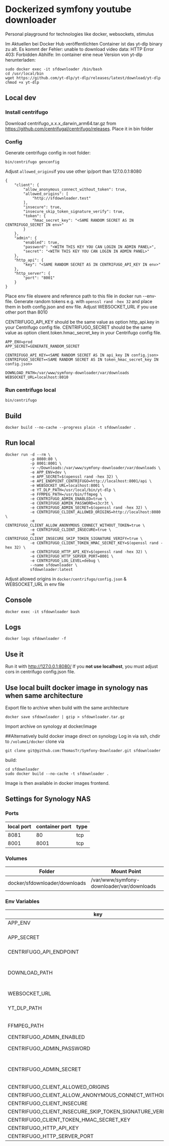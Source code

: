 # Dockerized symfony youtube downloader

Personal playground for technologies like docker, websockets, stimulus

Im Aktuellen bei Docker Hub veröffentlichten Container ist das yt-dlp binary zu alt.
Es kommt der Fehler: unable to download video data: HTTP Error 403: Forbidden
Abhilfe: Im container eine neue Version von yt-dlp herunterladen:

```
sudo docker exec -it sfdownloader /bin/bash
cd /usr/local/bin
wget https://github.com/yt-dlp/yt-dlp/releases/latest/download/yt-dlp
chmod +x yt-dlp
```

## Local dev

### Install centrifugo
Download centrifugo_x.x.x_darwin_arm64.tar.gz from https://github.com/centrifugal/centrifugo/releases. Place it in bin folder

### Config

Generate centrifugo config in root folder:
```
bin/centrifugo genconfig
```

Adjust ```allowed_origins```if you use other ip/port than 127.0.0.1:8080

```
{
    "client": {
        "allow_anonymous_connect_without_token": true,
        "allowed_origins": [
            "http://sfdownloader.test"
        ],
        "insecure": true,
        "insecure_skip_token_signature_verify": true,
        "token": {
            "hmac_secret_key": "<SAME RANDOM SECRET AS IN CENTRIFUGO_SECRET IN env>"
        }
    },
    "admin": {
        "enabled": true,
        "password": "<WITH THIS KEY YOU CAN LOGIN IN ADMIN PANEL>",
        "secret": "<WITH THIS KEY YOU CAN LOGIN IN ADMIN PANEL>"
    },
    "http_api": {
        "key": "<SAME RANDOM SECRET AS IN CENTRIFUGO_API_KEY IN env>"
    },
    "http_server": {
        "port": "8001"
    }
}
```

Place env file elswere and reference path to this file in docker run --env-file.
Generate random tokens e.g. with ```openssl rand -hex 32``` and place them in both config.json and env file.
Adjust WEBSOCKET_URL if you use other port than 8010

CENTRIFUGO_API_KEY should be the same value as option http_api.key in your Centrifugo config file.
CENTRIFUGO_SECRET should be the same value as option client.token.hmac_secret_key in your Centrifugo config file.

```
APP_ENV=prod
APP_SECRET=GENERATE_RANDOM_SECRET

CENTRIFUGO_API_KEY=<SAME RANDOM SECRET AS IN api_key IN config.json>
CENTRIFUGO_SECRET=<SAME RANDOM SECRET AS IN token_hmac_secret_key IN config.json>

DOWNLOAD_PATH=/var/www/symfony-downloader/var/downloads
WEBSOCKET_URL=localhost:8010
```

### Run centrifugo local
```
bin/centrifugo
```

## Build
```
docker build --no-cache --progress plain -t sfdownloader .
```

## Run local
```
docker run -d --rm \
           -p 8080:80 \
           -p 8001:8001 \
           -v ~/Downloads:/var/www/symfony-downloader/var/downloads \
           -e APP_ENV=dev \
           -e APP_SECRET=$(openssl rand -hex 32) \
           -e API_ENDPOINT_CENTRIFUGO=http://localhost:8001/api \
           -e WEBSOCKET_URL=localhost:8001 \
           -e YT_DLP_PATH=/usr/local/bin/yt-dlp \
           -e FFMPEG_PATH=/usr/bin/ffmpeg \
           -e CENTRIFUGO_ADMIN_ENABLED=true \
           -e CENTRIFUGO_ADMIN_PASSWORD=s3cr3t \
           -e CENTRIFUGO_ADMIN_SECRET=$(openssl rand -hex 32) \
           -e CENTRIFUGO_CLIENT_ALLOWED_ORIGINS=http://localhost:8080 \
           -e CENTRIFUGO_CLIENT_ALLOW_ANONYMOUS_CONNECT_WITHOUT_TOKEN=true \
           -e CENTRIFUGO_CLIENT_INSECURE=true \
           -e CENTRIFUGO_CLIENT_INSECURE_SKIP_TOKEN_SIGNATURE_VERIFY=true \
           -e CENTRIFUGO_CLIENT_TOKEN_HMAC_SECRET_KEY=$(openssl rand -hex 32) \
           -e CENTRIFUGO_HTTP_API_KEY=$(openssl rand -hex 32) \
           -e CENTRIFUGO_HTTP_SERVER_PORT=8001 \
           -e CENTRIFUGO_LOG_LEVEL=debug \
           --name sfdownloader \
           sfdownloader:latest
```
Adjust allowed origins in ```docker/centrifugo/config.json``` & WEBSOCKET_URL in env file

## Console
```
docker exec -it sfdownloader bash
```

## Logs
```
docker logs sfdownloader -f
```

## Use it
Run it with http://127.0.0.1:8080/
If you **not use localhost**, you must adjust cors in centrifugo config.json file.

## Use local built docker image in synology nas when same architecture
Export file to archive when build with the same architecture
```
docker save sfdownloader | gzip > sfdownloader.tar.gz
```
Import archive on synology at docker/image 

##Alternatively build docker image direct on synology
Log in via ssh, chdir to `/volume1/docker` clone via
```
git clone git@github.com:ThomasTr/Symfony-Downloader.git sfdownloader
```
build:
```
cd sfdownloader
sudo docker build --no-cache -t sfdownloader .
```
Image is then available in docker images frontend.

## Settings for Synology NAS

### Ports
| local port | container port | type |
|------------|----------------|------|
| 8081       | 80             | tcp  |
| 8001       | 8001           | tcp  |

### Volumes
|Folder|Mount Point|
|------|-----------|
|docker/sfdownloader/downloads|/var/www/symfony-downloader/var/downloads|

### Env Variables
| key                                                     | value                                                                                        |
|---------------------------------------------------------|----------------------------------------------------------------------------------------------|
| APP_ENV                                                 | dev                                                                                          |
| APP_SECRET                                              | random-secret-for-symfony, is now generated during docker build                              |
| CENTRIFUGO_API_ENDPOINT                                 | http://10.10.0.1:8001/api                                                                    |
| DOWNLOAD_PATH                                           | defaults to /var/www/symfony-downloader/var/downloads in container, can be exposed via mount |
| WEBSOCKET_URL                                           | 10.10.0.1:8001                                                                               |
| YT_DLP_PATH                                             | absolute path to yt-dlp binary: /usr/local/bin/yt-dlp                                        |
| FFMPEG_PATH                                             | absolute path to ffmpg binary: /usr/bin/ffmpeg                                               |
| CENTRIFUGO_ADMIN_ENABLED                                | true                                                                                         |
| CENTRIFUGO_ADMIN_PASSWORD                               | secure password to access centrifugo admin area                                              |
| CENTRIFUGO_ADMIN_SECRET                                 | This is the secret key for the authentication token used after successful login.             |
| CENTRIFUGO_CLIENT_ALLOWED_ORIGINS                       | http://sfdownloader.test                                                                     |
| CENTRIFUGO_CLIENT_ALLOW_ANONYMOUS_CONNECT_WITHOUT_TOKEN | true                                                                                         |
| CENTRIFUGO_CLIENT_INSECURE                              | true                                                                                         |
| CENTRIFUGO_CLIENT_INSECURE_SKIP_TOKEN_SIGNATURE_VERIFY  | true                                                                                         |
| CENTRIFUGO_CLIENT_TOKEN_HMAC_SECRET_KEY                 | random secret                                                                                |
| CENTRIFUGO_HTTP_API_KEY                                 | random secret                                                                                |
| CENTRIFUGO_HTTP_SERVER_PORT                             | 8001                                                                                         |
